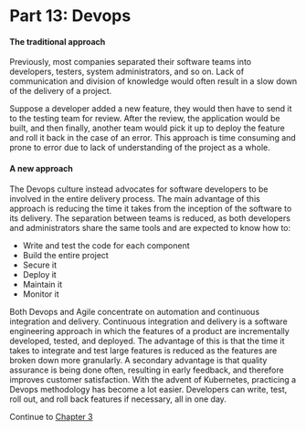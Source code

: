 # Part 13: Devops

#### The traditional approach
Previously, most companies separated their software teams into developers, testers, system administrators, and so on.
Lack of communication and division of knowledge would often result in a slow down of the delivery of a project.

Suppose a developer added a new feature, they would then have to send it to the testing team for review. After the review, the
application would be built, and then finally, another team would pick it up to deploy the feature and roll it back in the
case of an error. This approach is time consuming and prone to error due to lack of understanding of the project as a whole.

#### A new approach
The Devops culture instead advocates for software developers to be involved in the entire delivery process. The main
advantage of this approach is reducing the time it takes from the inception of the software to its delivery. The separation 
between teams is reduced, as both developers and administrators share the same tools and are expected to know how to:

- Write and test the code for each component
- Build the entire project
- Secure it
- Deploy it
- Maintain it
- Monitor it

Both Devops and Agile concentrate on automation and continuous integration and delivery. Continuous integration and delivery
is a software engineering approach in which the features of a product are incrementally developed, tested, and deployed.
The advantage of this is that the time it takes to integrate and test large features is reduced as the features are broken down
more granularly. A secondary advantage is that quality assurance is being done often, resulting in early feedback, and therefore
improves customer satisfaction. With the advent of Kubernetes, practicing a Devops methodology has become a lot easier.
Developers can write, test, roll out, and roll back features if necessary, all in one day.

Continue to [Chapter 3](ContainerWorkshop6/chapter3.md)
